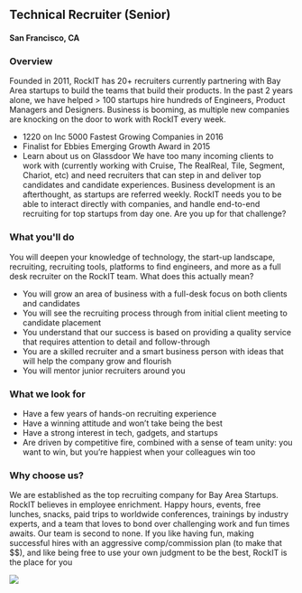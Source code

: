 ## Technical Recruiter (Senior)
#### San Francisco, CA

### Overview
Founded in 2011, RockIT has 20+ recruiters currently partnering with Bay Area startups to build the teams that build their products.  In the past 2 years alone, we have helped > 100 startups hire hundreds of Engineers, Product Managers and Designers.   Business is booming, as multiple new companies are knocking on the door to work with RockIT every week.
+ 1220 on Inc 5000 Fastest Growing Companies in 2016 
+ Finalist for Ebbies Emerging Growth Award in 2015 
+ Learn about us on Glassdoor
We have too many incoming clients to work with (currently working with Cruise, The RealReal, Tile, Segment, Chariot, etc) and need recruiters that can step in and deliver top candidates and candidate experiences.  Business development is an afterthought, as startups are referred weekly.  RockIT needs you to be able to interact directly with companies, and handle end-to-end recruiting for top startups from day one.  Are you up for that challenge?

### What you'll do
You will deepen your knowledge of technology, the start-up landscape, recruiting, recruiting tools, platforms to find engineers, and more as a full desk recruiter on the RockIT team. What does this actually mean?
+ You will grow an area of business with a full-desk focus on both clients and candidates
+ You will see the recruiting process through from initial client meeting to candidate placement
+ You understand that our success is based on providing a quality service that requires attention to detail and follow-through
+ You are a skilled recruiter and a smart business person with ideas that will help the company grow and flourish
+ You will mentor junior recruiters around you 

### What we look for
+ Have a few years of hands-on recruiting experience
+ Have a winning attitude and won’t take being the best
+ Have a strong interest in tech, gadgets, and startups
+ Are driven by competitive fire, combined with a sense of team unity: you want to win, but you’re happiest when your colleagues win too

### Why choose us?
We are established as the top recruiting company for Bay Area Startups.   RockIT believes in employee enrichment.  Happy hours, events, free lunches, snacks, paid trips to worldwide conferences, trainings by industry experts, and a team that loves to bond over challenging work and fun times awaits.  Our team is second to none.  If you like having fun, making successful hires with an aggressive comp/commission plan (to make that $$), and like being free to use your own judgment to be the best, RockIT is the place for you


[<img src='https://dabuttonfactory.com/button.png?t=Apply&f=Calibri-Bold&ts=24&tc=fff&tshs=1&tshc=000&hp=20&vp=8&c=5&bgt=gradient&bgc=3d85c6&ebgc=073763'>](https://letsrockit.co/users/auth/github?job_id=um9ja0luifjly3j1axrpbmc-technical-recruiter-senior)
